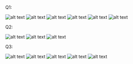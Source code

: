Q1:

![alt text](image-9.png)
![alt text](image-10.png)
![alt text](image-11.png)
![alt text](image-12.png)
![alt text](image-13.png)
![alt text](image-14.png)

Q2:

![alt text](image-15.png)
![alt text](image-16.png)
![alt text](image-17.png)

Q3:

![alt text](image-20.png)
![alt text](image-18.png)
![alt text](image-19.png)
![alt text](image-21.png)
![alt text](image-22.png)
